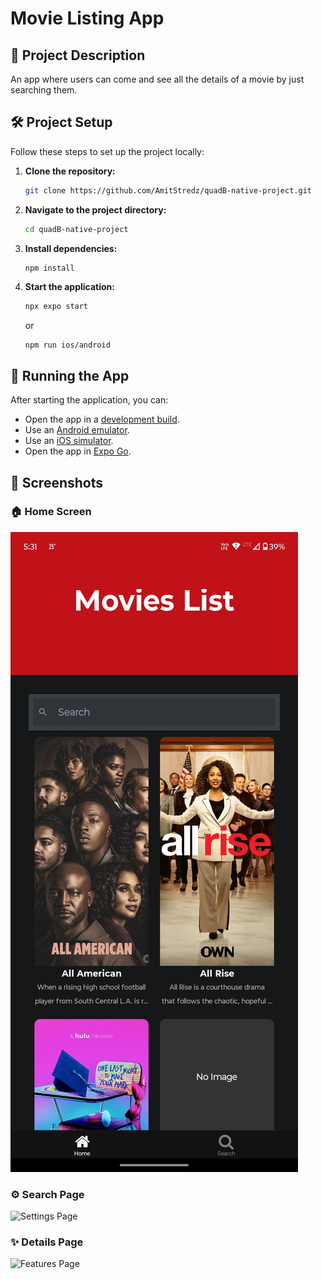 # Movie Listing App

## 📖 Project Description

An app where users can come and see all the details of a movie by just searching them.


## 🛠️ Project Setup

Follow these steps to set up the project locally:

1. **Clone the repository:**
   ```bash
   git clone https://github.com/AmitStredz/quadB-native-project.git
   ```

2. **Navigate to the project directory:**
   ```bash
   cd quadB-native-project
   ```

3. **Install dependencies:**
   ```bash
   npm install
   ```

4. **Start the application:**
   ```bash
   npx expo start
   ```
   or
   ```
   npm run ios/android
   ```

## 🚀 Running the App

After starting the application, you can:

- Open the app in a [development build](https://docs.expo.dev/develop/development-builds/introduction/).
- Use an [Android emulator](https://docs.expo.dev/workflow/android-studio-emulator/).
- Use an [iOS simulator](https://docs.expo.dev/workflow/ios-simulator/).
- Open the app in [Expo Go](https://expo.dev/go).

## 📸 Screenshots

### 🏠 Home Screen
![Home Screen](./assets/screenshots/img1.jpeg)

### ⚙️ Search Page
![Settings Page](./assetsscreenshots/img3.jpeg)

### ✨ Details Page
![Features Page](./assets/screenshots/img4.jpeg.png)

